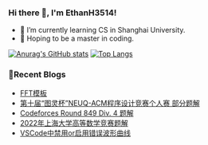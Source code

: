 ### Hi there 👋, I'm EthanH3514!

- 🌱 I’m currently learning CS in Shanghai University.
- 🎈 Hoping to be a master in coding.

[![Anurag's GitHub stats](https://github-readme-stats.vercel.app/api?username=EthanH3514&show_icons=true&theme=tokyonight)](https://github.com/anuraghazra/github-readme-stats)
[![Top Langs](https://github-readme-stats.vercel.app/api/top-langs/?username=EthanH3514&layout=compact)](https://github.com/anuraghazra/github-readme-stats)

### **📝Recent Blogs**
<!-- BLOG-POST-LIST:START -->
- [FFT模板](https://ethanh3514.github.io/2023/02/08/FFT%E6%A8%A1%E6%9D%BF/)
- [第十届“图灵杯”NEUQ-ACM程序设计竞赛个人赛 部分题解](https://ethanh3514.github.io/2023/02/04/%E7%AC%AC%E5%8D%81%E5%B1%8A%E2%80%9C%E5%9B%BE%E7%81%B5%E6%9D%AF%E2%80%9DNEUQ-ACM%E7%A8%8B%E5%BA%8F%E8%AE%BE%E8%AE%A1%E7%AB%9E%E8%B5%9B%E4%B8%AA%E4%BA%BA%E8%B5%9B-%E9%83%A8%E5%88%86%E9%A2%98%E8%A7%A3/)
- [Codeforces Round 849 Div. 4 题解](https://ethanh3514.github.io/2023/02/04/Codeforces-Round-849-Div-4-%E9%A2%98%E8%A7%A3/)
- [2022年上海大学高等数学竞赛题解](https://ethanh3514.github.io/2023/02/01/2022%E5%B9%B4%E4%B8%8A%E6%B5%B7%E5%A4%A7%E5%AD%A6%E9%AB%98%E7%AD%89%E6%95%B0%E5%AD%A6%E7%AB%9E%E8%B5%9B%E9%A2%98%E8%A7%A3/)
- [VSCode中禁用or启用错误波形曲线](https://ethanh3514.github.io/2023/01/29/VSCode%E4%B8%AD%E7%A6%81%E7%94%A8or%E5%90%AF%E7%94%A8%E9%94%99%E8%AF%AF%E6%B3%A2%E5%BD%A2%E6%9B%B2%E7%BA%BF/)
<!-- BLOG-POST-LIST:END -->
